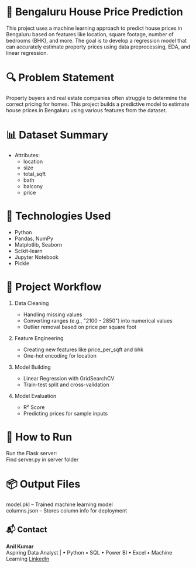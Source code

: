 # 🏡 Bengaluru House Price Prediction
This project uses a machine learning approach to predict house prices in Bengaluru based on features like location, square footage, number of bedrooms (BHK), and more. The goal is to develop a regression model that can accurately estimate property prices using data preprocessing, EDA, and linear regression.

# 🔍 Problem Statement
Property buyers and real estate companies often struggle to determine the correct pricing for homes. This project builds a predictive model to estimate house prices in Bengaluru using various features from the dataset.

# 📊 Dataset Summary
- Attributes:
    - location
    - size
    - total_sqft
    - bath
    - balcony
    - price

# 🔧 Technologies Used
- Python
- Pandas, NumPy
- Matplotlib, Seaborn
- Scikit-learn
- Jupyter Notebook
- Pickle

# 🚀 Project Workflow
1. Data Cleaning  
    - Handling missing values
    - Converting ranges (e.g., "2100 - 2850") into numerical values
    - Outlier removal based on price per square foot

2. Feature Engineering
    - Creating new features like price_per_sqft and bhk
    - One-hot encoding for location

3. Model Building
    - Linear Regression with GridSearchCV
    - Train-test split and cross-validation

4. Model Evaluation
    - R² Score
    - Predicting prices for sample inputs

# 📌 How to Run
Run the Flask server:  
Find server.py in server folder  

# 📦 Output Files
model.pkl – Trained machine learning model  
columns.json – Stores column info for deployment  

## 📬 Contact

**Anil Kumar**  
Aspiring Data Analyst | • Python • SQL • Power BI • Excel • Machine Learning
[LinkedIn](https://www.linkedin.com/in/anil-kumar-554561225/)
